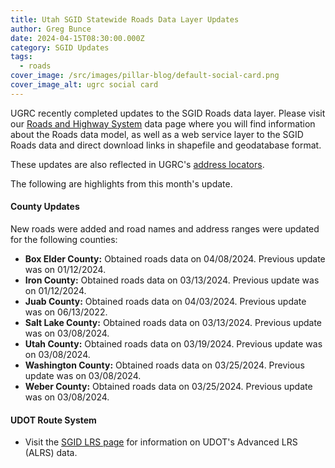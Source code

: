 ```yaml
---
title: Utah SGID Statewide Roads Data Layer Updates
author: Greg Bunce
date: 2024-04-15T08:30:00.000Z
category: SGID Updates
tags:
  - roads
cover_image: /src/images/pillar-blog/default-social-card.png
cover_image_alt: ugrc social card
---
```


UGRC recently completed updates to the SGID Roads data layer. Please visit our [Roads and Highway System](/products/sgid/transportation/road-centerlines) data page where you will find information about the Roads data model, as well as a web service layer to the SGID Roads data and direct download links in shapefile and geodatabase format.

These updates are also reflected in UGRC's [address locators](/products/sgid/address).

The following are highlights from this month's update.

#### County Updates

New roads were added and road names and address ranges were updated for the following counties:

- **Box Elder County:** Obtained roads data on 04/08/2024. Previous update was on 01/12/2024.
- **Iron County:** Obtained roads data on 03/13/2024. Previous update was on 01/12/2024.
- **Juab County:** Obtained roads data on 04/03/2024. Previous update was on 06/13/2022.
- **Salt Lake County:** Obtained roads data on 03/13/2024. Previous update was on 03/08/2024.
- **Utah County:** Obtained roads data on 03/19/2024. Previous update was on 03/08/2024.
- **Washington County:** Obtained roads data on 03/25/2024. Previous update was on 03/08/2024.
- **Weber County:** Obtained roads data on 03/25/2024. Previous update was on 03/08/2024.

#### UDOT Route System

- Visit the [SGID LRS page](/products/sgid/transportation/road-centerlines) for information on UDOT's Advanced LRS (ALRS) data.
